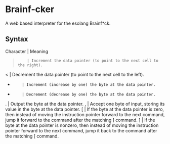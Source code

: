 # Brainf-cker
A web based interpreter for the esolang Brainf*ck. 

## Syntax
Character |	Meaning
> 	      | Increment the data pointer (to point to the next cell to the right).
< 	      | Decrement the data pointer (to point to the next cell to the left).
+ 	      | Increment (increase by one) the byte at the data pointer.
- 	      | Decrement (decrease by one) the byte at the data pointer.
. 	      | Output the byte at the data pointer.
, 	      | Accept one byte of input, storing its value in the byte at the data pointer.
[ 	      | If the byte at the data pointer is zero, then instead of moving the instruction pointer forward to the next command, jump it forward to the command after the matching ] command.
] 	      | If the byte at the data pointer is nonzero, then instead of moving the instruction pointer forward to the next command, jump it back to the command after the matching [ command. 
